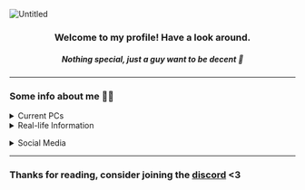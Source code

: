 ![Untitled](https://github.com/Scarlaid/Scarlaid/assets/90851437/c089fe1a-3879-47d3-9e1b-29ab7f4f62e3)
###
<h3 align="center">Welcome to my profile! Have a look around.</h3>
<h5 align="center">Nothing special, just a guy want to be decent 🤙</h5>

____________

### Some info about me 👀🔪
<details><summary>Current PCs</summary>
<p>

🖥 My Small Workstation 
- Intel® Xeon® CPU E3-1241 v3 @ 3.50GHz > 3.80Ghz | 4c/8t 
- KINGSTON (KVR16N11S8/4) 8GB (2x4GB) DDR3 1600MHz
- Vaseky V800 240GB SATA3 
- Western Digital WD20PURX-64P6ZY0 - 2TB 5.4K RPM 64MB Cache SATA 3.5" 
- SAMSUNG HD161GJ 160GB 32MB Cache SATA 3.5"
- NVIDIA GeForce GTX 1050Ti OC 4GB GDDR5 (Samsung)
- KENOO Mini Tower Case

💻 My Laptop (NEW)
- ASUS Zephyus G14 GA402XV | Eclipse Gray | AniMe Matrix
- AMD Ryzen™ 9 7940HS - Radeon 780M @ 4.0Ghz (Up to 5.2Ghz), 8 Core(s), 16 Logical Processor(s)
- Micron 32GB DDR5 4800Mhz SO-DIMM (16x2)
- SK Hynix Gold P31 2TB M.2 NVMe™ PCIe® Gen3x4
- WD Black SN570 1TB M.2 NVMe™ PCIe® Gen4x4
- NVIDIA®GeForce RTX™4060 Laptop GPU 8GB VRAM GDDR6

💻 My Laptop (OLD)
- ASUS TUF Gaming A15 FA507RC | Jaeger Gray
- AMD Ryzen™ 7 6800H - Radeon 680M @ 3.2Ghz (Up to 4.7Ghz), 8 Core(s), 16 Logical Processor(s)
- MICRON 32GB DDR5 4800Mhz SO-DIMM (16x2)
- SAMSUNG 512GB M.2 NVMe™ PCIe® Gen4 + SAMSUNG 1TB M.2 MVMe NVMe™ PCIe® Gen4
- Kingston NV2 1TB M.2 PCIe Gen4 x4 NVMe SNV2S/1000G
- NVIDIA®GeForce RTX™3050 Laptop GPU 4GB VRAM GDDR6

🎧 Gears
- HyperX Earbuds II with Ikko Magic-Arc
- Everglide AE68 Rapid Trigger /w RaptorHE, Gateron Jade & KS-20U
- Mchoses A5 Pro 4K
- Logitech GPro Wireless Superlight v1 | Huano Transparent BlueS/PinkD
- Wacom One | CTL-472 | Unterp'd
- Galaxy Buds 2 Pro + Buds FE
- Moondrop LAN with Moondrop Dawn Pro Dual-DAC 4.4mm 
- SayoDevice O3C Rapid Trigger
- IETS GT500 Cooling Pad (5000RPM)

📱 Phones
- Iphone 6 Plus 16GB (Gold)
- Iphone 6S 64GB (Gold)
- ~~VSMART Live 4 4/64GB (Teal)~~ (Sold)
- Samsung J5 Prime - Modded
- Samsung S20FE LTE 8/256GB (American variant)

</p>
</details>
<details><summary>Real-life Information</summary>
<p>

- `🎮`⠀I enjoy any adverturing game (genre) so much that such spent me up to days playing a single game.
  - **Notable games:** Terraria, Minecraft, Starbound, A Hat In Time
- `🕹`⠀Former Co-Owner of [ThiccSMP](https://thiccsmp.qtpc.tech), was associated with [QuanTrieuPCYT](https://github.com/QuanTrieuPCYT)
- `⭐`⠀I live in Hanoi, Vietnam
- `🏫`⠀Twenty-three years old, as a **Senior** in [VNU - International School](http://www.is.vnu.edu.vn/en/)
- `💻` Amateur in Javascript/HTML, trying to learn C#/C++ for studies
- `👽` Decent in **Optimizing, mainly [Minecraft](https://github.com/Scarlaid/P-QoL)** and Windows Manipulation.

</p>
</details>

</p>
</details>
<details><summary>Social Media</summary>
<p>

- [Discord](https://discord.gg/sJ9NQprExv)
- [Facebook](https://facebook.com/vinhkothap)
- [Youtube](https://www.youtube.com/channel/UCgyTPibT46MVZq4bY5vE9PQ)
- ~~[Others](https://neuro2.carrd.co/)~~
</p>
</details>

___________

### Thanks for reading, consider joining the [discord](https://discord.gg/sJ9NQprExv) <3
